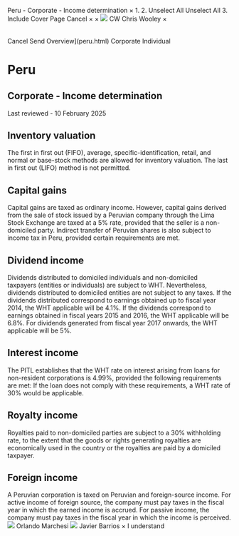 Peru - Corporate - Income determination
×
1.
2.
Unselect All
Unselect All
3.
Include Cover Page
Cancel
×
×
![](-/media/world-wide-tax-summaries/attachments/global---chris-wooley.ashx%3Frev=ac5e5f3223b34096b1afc2a6009c7320&revision=ac5e5f32-23b3-4096-b1af-c2a6009c7320&hash=859B7ADC84DC2CBEC9760E9E6EE7DE6D0A8BFCDF)
CW
Chris Wooley
×
######
Cancel
Send
Overview](peru.html)
Corporate
Individual
# Peru
## Corporate - Income determination
Last reviewed - 10 February 2025
## Inventory valuation
The first in first out (FIFO), average, specific-identification, retail, and normal or base-stock methods are allowed for inventory valuation. The last in first out (LIFO) method is not permitted.
## Capital gains
Capital gains are taxed as ordinary income. However, capital gains derived from the sale of stock issued by a Peruvian company through the Lima Stock Exchange are taxed at a 5% rate, provided that the seller is a non-domiciled party.
Indirect transfer of Peruvian shares is also subject to income tax in Peru, provided certain requirements are met.
## Dividend income
Dividends distributed to domiciled individuals and non-domiciled taxpayers (entities or individuals) are subject to WHT. Nevertheless, dividends distributed to domiciled entities are not subject to any taxes.
If the dividends distributed correspond to earnings obtained up to fiscal year 2014, the WHT applicable will be 4.1%. If the dividends correspond to earnings obtained in fiscal years 2015 and 2016, the WHT applicable will be 6.8%. For dividends generated from fiscal year 2017 onwards, the WHT applicable will be 5%.
## Interest income
The PITL establishes that the WHT rate on interest arising from loans for non-resident corporations is 4.99%, provided the following requirements are met:
If the loan does not comply with these requirements, a WHT rate of 30% would be applicable.
## Royalty income
Royalties paid to non-domiciled parties are subject to a 30% withholding rate, to the extent that the goods or rights generating royalties are economically used in the country or the royalties are paid by a domiciled taxpayer.
## Foreign income
A Peruvian corporation is taxed on Peruvian and foreign-source income. For active income of foreign source, the company must pay taxes in the fiscal year in which the earned income is accrued. For passive income, the company must pay taxes in the fiscal year in which the income is perceived.
![](-/media/world-wide-tax-summaries/attachments/peru---orlando-marchesi-v.ashx%3Frev=c4f8241894ba4e8b90d524d9f42d125c&revision=c4f82418-94ba-4e8b-90d5-24d9f42d125c&hash=46B101FCF5B243E6EDFE79E13FA4ADCAD1CB0D78)
Orlando Marchesi
![](-/media/world-wide-tax-summaries/perujavier-barriosfoto-jbk-payetjpg20210701195210873.ashx%3Frev=9f77e010214b4f9c90ff521a180b2223&revision=9f77e010-214b-4f9c-90ff-521a180b2223&hash=3261B99497D3BB039DA1B0BF58052E86C6FB1F23)
Javier Barrios
×
I understand
